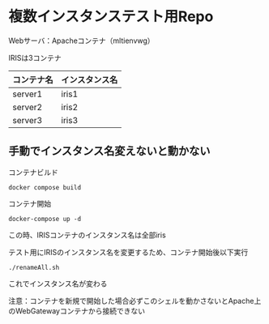# 複数インスタンステスト用Repo
Webサーバ：Apacheコンテナ（mltienvwg）

IRISは3コンテナ

コンテナ名|インスタンス名
--|--
server1|iris1
server2|iris2
server3|iris3

## 手動でインスタンス名変えないと動かない

コンテナビルド
```
docker compose build
```
コンテナ開始
```
docker-compose up -d
```
この時、IRISコンテナのインスタンス名は全部iris

テスト用にIRISのインスタンス名を変更するため、コンテナ開始後以下実行

```
./renameAll.sh
```
これでインスタンス名が変わる

注意：コンテナを新規で開始した場合必ずこのシェルを動かさないとApache上のWebGatewayコンテナから接続できない
